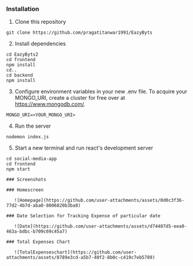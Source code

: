 ### Installation
1) Clone this repository  
```
git clone https://github.com/pragatitanwar1991/EazyByts
```
2) Install dependencies  
```
cd EazyByts2  
cd frontend
npm install
cd..
cd backend
npm install
```
3) Configure environment variables in your new .env file. To acquire your MONGO_URI, create a cluster for free over at https://www.mongodb.com/.
```
MONGO_URI=<YOUR_MONGO_URI> 
```
4) Run the server
```
nodemon index.js
```
5) Start a new terminal and run react's development server
```
cd social-media-app
cd frontend
npm start

### Screenshots

### Homescreen

   ![Homepage](https://github.com/user-attachments/assets/0d0c3f36-77d2-4b7d-aba0-8006820b3ba8)

### Date Selection for Tracking Expense of particular date

   ![Date](https://github.com/user-attachments/assets/d74407d5-eea0-463a-bdbc-b709c69c45a7)

### Total Expenses Chart

   ![TotalExpenseschart](https://github.com/user-attachments/assets/8789e3cd-a5b7-40f2-8b0c-c419c7eb5789)
